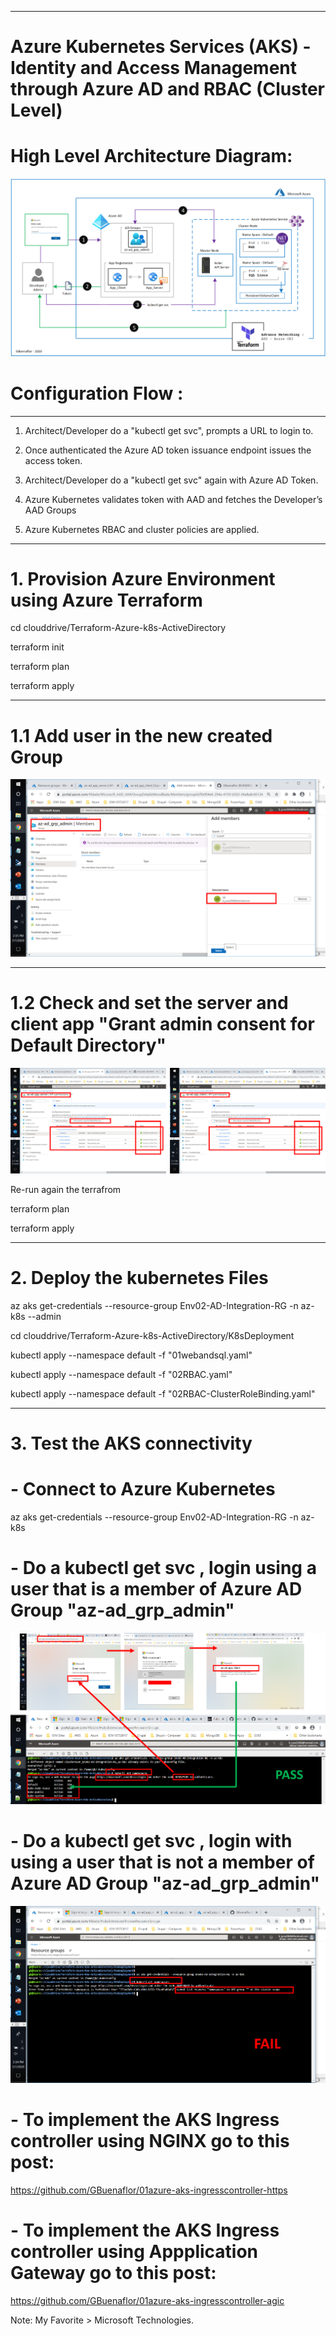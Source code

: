----------------------------------------------------------
# Azure Kubernetes Services (AKS) - Identity and Access Management through Azure AD and RBAC (Cluster Level)


# High Level Architecture Diagram:


![Image description](https://github.com/GBuenaflor/01azure-aks-azure-ad-integration/blob/master/Images/GB-AKS-AzureAD01.png)


# Configuration Flow :

------------------------------------------------------------------------------

1. Architect/Developer do a "kubectl get svc", prompts a URL to login to.

2. Once authenticated the Azure AD token issuance endpoint issues the access token.

3. Architect/Developer do a "kubectl get svc" again  with Azure AD Token.

4. Azure Kubernetes validates token with AAD and fetches the Developer’s AAD Groups

5. Azure Kubernetes RBAC and cluster policies are applied.


------------------------------------------------------------------------------
# 1. Provision Azure Environment using Azure Terraform


cd clouddrive/Terraform-Azure-k8s-ActiveDirectory


terraform init

terraform plan

terraform apply



------------------------------------------------------------------------------
# 1.1 Add user in the new created Group

![Image description](https://github.com/GBuenaflor/01azure-aks-azure-ad-integration/blob/master/Images/GB-AKS-AzureAD02.png)



------------------------------------------------------------------------------
# 1.2 Check and set the server and client app "Grant admin consent for Default Directory"


![Image description](https://github.com/GBuenaflor/01azure-aks-azure-ad-integration/blob/master/Images/GB-AKS-AzureAD03.png)


Re-run again the terrafrom

terraform plan

terraform apply


------------------------------------------------------------------------------
# 2. Deploy the kubernetes Files


az aks get-credentials --resource-group Env02-AD-Integration-RG -n az-k8s --admin 

cd clouddrive/Terraform-Azure-k8s-ActiveDirectory/K8sDeployment


kubectl apply --namespace default -f "01webandsql.yaml"
		
kubectl apply --namespace default -f "02RBAC.yaml"

kubectl apply --namespace default -f "02RBAC-ClusterRoleBinding.yaml"
  
   
  
------------------------------------------------------------------------------
# 3. Test the AKS connectivity

 
#  - Connect to Azure Kubernetes

az aks get-credentials --resource-group Env02-AD-Integration-RG -n az-k8s

 
 
#  -  Do a kubectl get svc , login using a user that is a member of Azure AD Group "az-ad_grp_admin"


![Image description](https://github.com/GBuenaflor/01azure-aks-azure-ad-integration/blob/master/Images/GB-AKS-AzureAD04.png)



 
#  -  Do a kubectl get svc , login with using a user that is not a member of Azure AD Group "az-ad_grp_admin"


![Image description](https://github.com/GBuenaflor/01azure-aks-azure-ad-integration/blob/master/Images/GB-AKS-AzureAD05.png)




#  -  To implement the AKS Ingress controller using NGINX  go to this post:


https://github.com/GBuenaflor/01azure-aks-ingresscontroller-https




#  -  To implement the AKS Ingress controller using Appplication Gateway go to this post:


https://github.com/GBuenaflor/01azure-aks-ingresscontroller-agic







Note: My Favorite > Microsoft Technologies.


